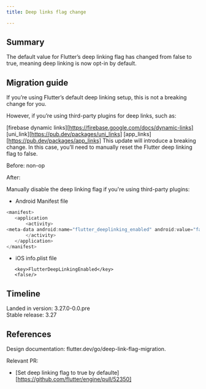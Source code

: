```yaml
---
title: Deep links flag change

---
```


## Summary

The default value for Flutter’s deep linking flag has changed from false to true, meaning deep linking is now opt-in by default.  

## Migration guide


If you’re using Flutter’s default deep linking setup, this is not a breaking change for you. 

However, if you’re using third-party plugins for deep links, such as:

[firebase dynamic links][https://firebase.google.com/docs/dynamic-links]
[uni_link][https://pub.dev/packages/uni_links]
[app_links][https://pub.dev/packages/app_links]
This update will introduce a breaking change. In this case, you’ll need to manually reset the Flutter deep linking flag to false.

Before: non-op

After:

Manually disable the deep linking flag if you're using third-party plugins:

* Android Manifest file

```dart
<manifest>
   <application
       <activity>
<meta-data android:name="flutter_deeplinking_enabled" android:value="false" />
       </activity>
   </application>
</manifest>
```

* iOS info.plist file

```
   <key>FlutterDeepLinkingEnabled</key>
   <false/>
```

## Timeline

Landed in version: 3.27.0-0.0.pre<br>
Stable release: 3.27

## References

Design documentation:
flutter.dev/go/deep-link-flag-migration.

Relevant PR:

* [Set deep linking flag to true by defaulte][https://github.com/flutter/engine/pull/52350]

